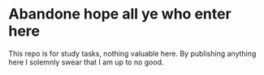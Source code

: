 # Abandone hope all ye who enter here

This repo is for study tasks, nothing valuable here. By publishing anything here I solemnly swear that I am up to no good.
